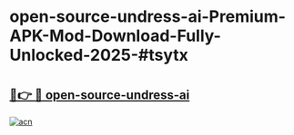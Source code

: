 # open-source-undress-ai-Premium-APK-Mod-Download-Fully-Unlocked-2025-#tsytx

# <h2><a href="https://bedroomkl.my?title=open-source-undress-ai&ref=1AP">🔗👉 🔴 open-source-undress-ai</a></h2>

[![acn](https://github.com/user-attachments/assets/0f9c940e-d8b0-45ae-aac7-cd30a18b3e1c)](https://bedroomkl.my?title=open-source-undress-ai&ref=1AP)

